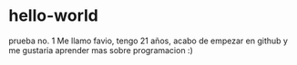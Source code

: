 # hello-world
prueba no. 1 
Me llamo favio, tengo 21 años, acabo de empezar en github y me gustaria aprender mas sobre programacion :)

